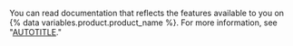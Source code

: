 You can read documentation that reflects the features available to you on {% data variables.product.product_name %}. For more information, see "[AUTOTITLE](/get-started/learning-about-github/about-versions-of-github-docs)."
